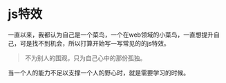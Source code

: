 # js特效
一直以来，我都认为自己是一个菜鸟，一个在web领域的小菜鸟，一直想提升自己，可是找不到机会，所以打算开始写一写常见的的js特效。
>不为别人的围观，只为自己心中的那份孤独。

当一个人的能力不足以支撑一个人的野心时，就是需要学习的时候。
